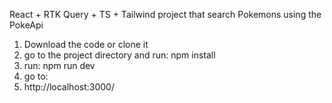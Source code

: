 React + RTK Query + TS + Tailwind project that search Pokemons using the PokeApi

1. Download the code or clone it
2. go to the project directory and run:
npm install
3. run:
npm run dev
4. go to: 
5. http://localhost:3000/
